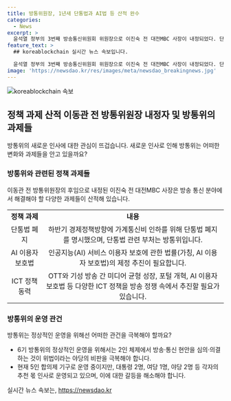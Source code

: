 ```yaml
---
title: 방통위원장, 1년새 단통법과 AI법 등 산적 완수
categories:
  - News
excerpt: >
  윤석열 정부의 3번째 방송통신위원회 위원장으로 이진숙 전 대전MBC 사장이 내정되었다. 단통법 폐지와 AI 이용자 보호법 등과 같은 ICT 정책 과제가 산적해 있는 가운데, 내정자에 대한 청문회와 취임 후 난항이 예상되고 있는 상황이다. 6기 방통위는 2인 체제로 운영돼온 가운데, 정상적인 운영을 위한 해결이 우선 과제로 떠오르고 있다. 또한, 단통법 폐지와 AI 이용자 보호법을 비롯한 ICT 정책을 방송 정쟁 속에서 추진할 수 있는지도 곧바로 앞둔 과제이다.
feature_text: >
  ## koreablockchain 실시간 뉴스 속보입니다.

  윤석열 정부의 3번째 방송통신위원회 위원장으로 이진숙 전 대전MBC 사장이 내정되었다. 단통법 폐지와 AI 이용자 보호법 등과 같은 ICT 정책 과제가 산적해 있는 가운데, 내정자에 대한 청문회와 취임 후 난항이 예상되고 있는 상황이다. 6기 방통위는 2인 체제로 운영돼온 가운데, 정상적인 운영을 위한 해결이 우선 과제로 떠오르고 있다. 또한, 단통법 폐지와 AI 이용자 보호법을 비롯한 ICT 정책을 방송 정쟁 속에서 추진할 수 있는지도 곧바로 앞둔 과제이다.
image: 'https://newsdao.kr/res/images/meta/newsdao_breakingnews.jpg'
---
```


<p><img src="https://newsdao.kr/res/images/meta/newsdao_breakingnews.jpg" alt="koreablockchain 속보" /></p>

<h2 data-ke-size="size26">정책 과제 산적 이동관 전 방통위원장 내정자 및 방통위의 과제들</h2>

<p data-ke-size="size16">방통위의 새로운 인사에 대한 관심이 뜨겁습니다. 새로운 인사로 인해 방통위는 어떠한 변화와 과제들을 안고 있을까요?</p>

<h3>방통위와 관련된 정책 과제들</h3>

<p data-ke-size="size16">이동관 전 방통위원장의 후임으로 내정된 이진숙 전 대전MBC 사장은 방송 통신 분야에서 해결해야 할 다양한 과제들이 산적해 있습니다.</p>

<table>
    <tr>
        <td style="text-align: center; height: 17px;"><b>정책 과제</b></td>
        <td style="text-align: center; height: 17px;"><b>내용</b></td>
    </tr>
    <tr>
        <td style="text-align: center; height: 17px;">단통법 폐지</td>
        <td style="text-align: center; height: 17px;">하반기 경제정책방향에 가계통신비 인하를 위해 단통법 폐지를 명시했으며, 단통법 관련 부처는 방통위입니다.</td>
    </tr>
    <tr>
        <td style="text-align: center; height: 17px;">AI 이용자 보호법</td>
        <td style="text-align: center; height: 17px;">인공지능(AI) 서비스 이용자 보호에 관한 법률(가칭, AI 이용자 보호법)의 제정 추진이 필요합니다.</td>
    </tr>
    <tr>
        <td style="text-align: center; height: 17px;">ICT 정책 동력</td>
        <td style="text-align: center; height: 17px;">OTT와 기성 방송 간 미디어 균형 성장, 포털 개혁, AI 이용자 보호법 등 다양한 ICT 정책을 방송 정쟁 속에서 추진할 필요가 있습니다.</td>
    </tr>
</table>

<h3>방통위의 운영 관건</h3>

<p data-ke-size="size16">방통위는 정상적인 운영을 위해선 어떠한 관건을 극복해야 할까요?</p>

<ul>
    <li>6기 방통위의 정상적인 운영을 위해서는 2인 체제에서 방송·통신 현안을 심의·의결하는 것이 위법이라는 야당의 비판을 극복해야 합니다.</li>
    <li>현재 5인 합의제 기구로 운영 중이지만, 대통령 2명, 여당 1명, 야당 2명 등 각자의 추천 몫 인사로 운영되고 있으며, 이에 대한 갈등을 해소해야 합니다.</li>
</ul>
실시간 뉴스 속보는, <a href="https://newsdao.kr" rel="dofollow">https://newsdao.kr</a>



